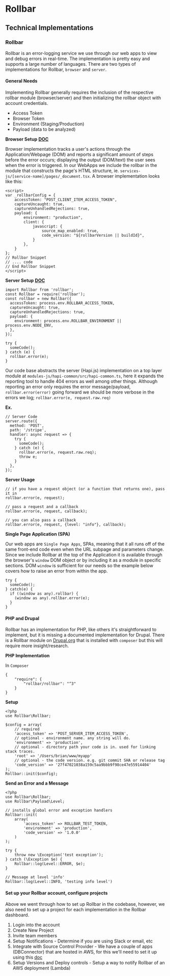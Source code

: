 # Rollbar

## Technical Implementations <a href="#technical-implementations" id="technical-implementations"></a>

### Rollbar <a href="#rollbar" id="rollbar"></a>

Rollbar is an error-logging service we use through our web apps to view and debug errors in real-time. The implementation is pretty easy and supports a large number of languages. There are two types of implementations for Rollbar, `browser` and `server`.

#### General Needs <a href="#general-needs" id="general-needs"></a>

Implementing Rollbar generally requires the inclusion of the respective rollbar module (browser/server) and then initializing the rollbar object with account credentials.

* Access Token
* Browser Token
* Environment (Staging/Production)
* Payload (data to be analyzed)

**Browser Setup** [**DOC**](https://docs.rollbar.com/docs/browser-js)

Browser implementation tracks a user's actions through the Application/Webpage (DOM) and reports a significant amount of steps before the error occurs; displaying the output (DOM/text) the user sees when the error is triggered. In our WebApps we include the rollbar in the module that constructs the page's HTML structure, ie. `services-js/[service-name]/pages/_document.tsx`. A browser implementation looks like this:

```
<script>
var _rollbarConfig = {
    accessToken: "POST_CLIENT_ITEM_ACCESS_TOKEN",
    captureUncaught: true,
    captureUnhandledRejections: true,
    payload: {
        environment: "production",
        client: {
            javascript: {
                source_map_enabled: true,
                code_version: "${rollbarVersion || buildId}",
            }
        },
    }
};
// Rollbar Snippet
// .... code
// End Rollbar Snippet
</script>
```

**Server Setup** [**DOC**](https://docs.rollbar.com/docs/nodejs)

```
import Rollbar from 'rollbar';
const Rollbar = require('rollbar');
const rollbar = new Rollbar({
  accessToken: process.env.ROLLBAR_ACCESS_TOKEN,
  captureUncaught: true,
  captureUnhandledRejections: true,
  payload: {
    environment: process.env.ROLLBAR_ENVIRONMENT || process.env.NODE_ENV,
  },
});

try {
  someCode();
} catch (e) {
  rollbar.error(e);
}
```

Our code base abstracts the server (Hapi.js) implementation on a top layer module at `modules-js/hapi-common/src/hapi-common.ts`, here it expands the reporting tool to handle 404 errors as well among other things. Although reporting an error only requires the error message/payload, `rollbar.error(error)` going forward we should be more verbose in the errors we log; `rollbar.error(e, request.raw.req)`

**Ex.**

```
// Server Code
server.route({
  method: 'POST',
  path: '/stripe',
  handler: async request => {
    try {
      someCode();
    } catch (e) {
      rollbar.error(e, request.raw.req);
      throw e;
    }
  },
});
```

**Server Usage**

```
// if you have a request object (or a function that returns one), pass it in
rollbar.error(e, request);

// pass a request and a callback
rollbar.error(e, request, callback);

// you can also pass a callback
rollbar.error(e, request, {level: "info"}, callback);
```

**Single Page Application (SPA)**

Our web apps are `Single Page Apps`, SPAs, meaning that it all runs off of the same front-end code even when the URL subpage and parameters change. Since we include Rollbar at the top of the Application it is available through the browser's `window` DOM object or by including it as a module in specific sections. DOM `window` is sufficient for our needs so the example below covers how to raise an error from within the app.

```
try {
  someCode();
} catch(e) {
  if ((window as any).rollbar) {
    (window as any).rollbar.error(e);
  }
}
```

#### PHP and Drupal <a href="#php-and-drupal" id="php-and-drupal"></a>

Rollbar has an implementation for PHP, like others it's straightforward to implement, but it is missing a documented implementation for Drupal. There is a Rollbar module on [Drupal.org](https://www.drupal.org/project/rollbar) that is installed with `composer` but this will require more insight/research.

**PHP Implementation**

In `Composer`

```
{
    "require": {
        "rollbar/rollbar": "^3"
    }
}
```

**Setup**

```
<?php
use Rollbar\Rollbar;

$config = array(
    // required
    'access_token' => 'POST_SERVER_ITEM_ACCESS_TOKEN',
    // optional - environment name. any string will do.
    'environment' => 'production',
    // optional - directory path your code is in. used for linking stack traces.
    'root' => '/Users/brian/www/myapp'
    // optional - the code version. e.g. git commit SHA or release tag
    'code_version' => '27f47021038a159c5aa9bbb9f98ce47e55914404'
);
Rollbar::init($config);
```

**Send an Error and a Message**

```
<?php
use Rollbar\Rollbar;
use Rollbar\Payload\Level;

// installs global error and exception handlers
Rollbar::init(
    array(
        'access_token' => ROLLBAR_TEST_TOKEN,
        'environment' => 'production',
        'code_version' => '1.0.0'
    )
);

try {
    throw new \Exception('test exception');
} catch (\Exception $e) {
    Rollbar::log(Level::ERROR, $e);
}

// Message at level 'info'
Rollbar::log(Level::INFO, 'testing info level')
```

#### Set up your Rollbar account, configure projects <a href="#set-up-your-rollbar-account-configure-projects" id="set-up-your-rollbar-account-configure-projects"></a>

Above we went through how to set up Rollbar in the codebase, however, we also need to set up a project for each implementation in the Rollbar dashboard.

1. Login into the account
2. Create New Project
3. Invite team members
4. Setup Notifications - Determine if you are using Slack or email, etc
5. Integrate with Source Control Provider - We have a couple of apps (DBConnector) that are hosted in AWS, for this we'll need to set it up using this [doc](https://tpalmer.medium.com/rollbar-deployment-updates-from-aws-codepipeline-de4ead283cea)
6. Setup Versions and Deploy controls - Setup a way to notify Rollbar of an AWS deployment (Lambda)
